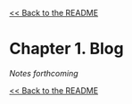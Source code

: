 [&lt;&lt; Back to the README](README.md)

# Chapter 1. Blog

*Notes forthcoming*

[&lt;&lt; Back to the README](README.md)